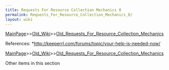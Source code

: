 ```yaml
---
title: Requests For Resource Collection Mechanics 0
permalink: Requests_For_Resource_Collection_Mechanics_0/
layout: wiki
---
```


[MainPage](/keeperrl_wiki/ "wikilink")>>[Old_Wiki](/keeperrl_wiki/Old_Wiki "wikilink")>>[Old_Requests_For_Resource_Collection_Mechanics](/keeperrl_wiki/Old_Requests_For_Resource_Collection_Mechanics "wikilink")

References:
*http://keeperrl.com/forums/topic/your-help-is-needed-now/

[MainPage](/keeperrl_wiki/ "wikilink")>>[Old_Wiki](/keeperrl_wiki/Old_Wiki "wikilink")>>[Old_Requests_For_Resource_Collection_Mechanics](/keeperrl_wiki/Old_Requests_For_Resource_Collection_Mechanics "wikilink")

Other items in this section
